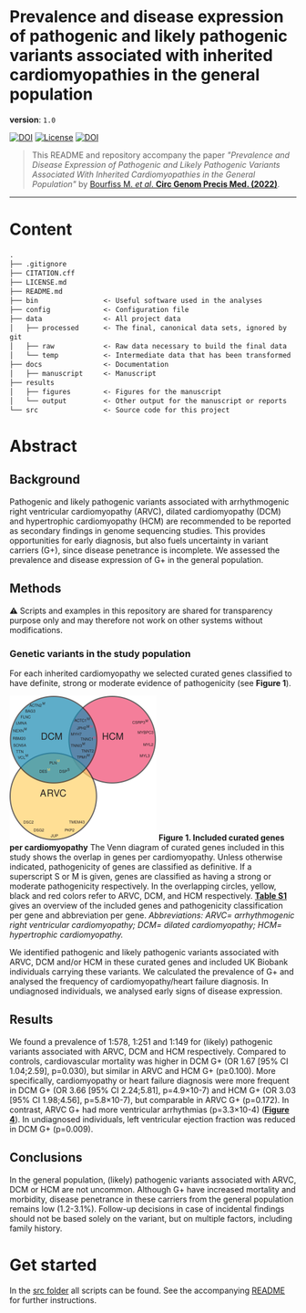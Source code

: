 # Prevalence and disease expression of pathogenic and likely pathogenic variants associated with inherited cardiomyopathies in the general population

__version__: `1.0`

[![DOI](https://img.shields.io/badge/DOI-10.1161/CIRCGEN.122.003704-lightgrey)](https://doi.org/10.1161/CIRCGEN.122.003704)
[![License](https://img.shields.io/badge/license-CC--BY--SA--4.0-orange)](https://choosealicense.com/licenses/cc-by-sa-4.0)
[![DOI](https://zenodo.org/badge/386120447.svg)](https://zenodo.org/badge/latestdoi/386120447)


> This README and repository accompany the paper _"Prevalence and Disease Expression of Pathogenic and Likely Pathogenic Variants Associated With Inherited Cardiomyopathies in the General Population"_ by [Bourfiss M. *et al*. **Circ Genom Precis Med. (2022)**](https://doi.org/10.1161/CIRCGEN.122.003704).
--------------

# Content
```
.
├── .gitignore
├── CITATION.cff
├── LICENSE.md
├── README.md
├── bin                <- Useful software used in the analyses 
├── config             <- Configuration file
├── data               <- All project data
│   ├── processed      <- The final, canonical data sets, ignored by git
│   ├── raw            <- Raw data necessary to build the final data
│   └── temp           <- Intermediate data that has been transformed
├── docs               <- Documentation 
│   ├── manuscript     <- Manuscript 
├── results
│   ├── figures        <- Figures for the manuscript 
│   └── output         <- Other output for the manuscript or reports
└── src                <- Source code for this project 
```

# Abstract

## Background
Pathogenic and likely pathogenic variants associated with arrhythmogenic right ventricular cardiomyopathy (ARVC), dilated cardiomyopathy (DCM) and hypertrophic cardiomyopathy (HCM) are recommended to be reported as secondary findings in genome sequencing studies. This provides opportunities for early diagnosis, but also fuels uncertainty in variant carriers (G+), since disease penetrance is incomplete. We assessed the prevalence and disease expression of G+ in the general population.

## Methods
:warning: Scripts and examples in this repository are shared for transparency purpose only and may therefore not work on other systems without modifications.
### Genetic variants in the study population
For each inherited cardiomyopathy we selected curated genes classified to have definite, strong or moderate evidence of pathogenicity (see **Figure 1**).

![Included curated genes per cardiomyopathy](results/figures/Figure1.svg)
**Figure 1. Included curated genes per cardiomyopathy**
The Venn diagram of curated genes included in this study shows the overlap in genes per cardiomyopathy. Unless otherwise indicated, pathogenicity of genes are classified as definitive. If a superscript S or M is given, genes are classified as having a strong or moderate pathogenicity respectively. In the overlapping circles, yellow, black and red colors refer to ARVC, DCM, and HCM respectively. **[Table S1](docs/manuscript/Supplementary_Tables.pdf)** gives an overview of the included genes and pathogenicity classification per gene and abbreviation per gene.
*Abbreviations: ARVC= arrhythmogenic right ventricular cardiomyopathy; DCM= dilated cardiomyopathy; HCM= hypertrophic cardiomyopathy.*

We identified pathogenic and likely pathogenic variants associated with ARVC, DCM and/or HCM in these curated genes and included UK Biobank individuals carrying these variants. We calculated the prevalence of G+ and analysed the frequency of cardiomyopathy/heart failure diagnosis. In undiagnosed individuals, we analysed early signs of disease expression. 

## Results

We found a prevalence of 1:578, 1:251 and 1:149 for (likely) pathogenic variants associated with ARVC, DCM and HCM respectively. Compared to controls, cardiovascular mortality was higher in DCM G+ (OR 1.67 [95% CI 1.04;2.59], p=0.030), but similar in ARVC and HCM G+ (p≥0.100). More specifically, cardiomyopathy or heart failure diagnosis were more frequent in DCM G+ (OR 3.66 [95% CI 2.24;5.81], p=4.9×10-7) and HCM G+ (OR 3.03 [95% CI 1.98;4.56], p=5.8×10-7), but comparable in ARVC G+ (p=0.172). In contrast, ARVC G+ had more ventricular arrhythmias (p=3.3×10-4) (**[Figure 4](docs/manuscript/Figures.pdf)**). In undiagnosed individuals, left ventricular ejection fraction was reduced in DCM G+ (p=0.009).

## Conclusions

In the general population, (likely) pathogenic variants associated with ARVC, DCM or HCM are not uncommon. Although G+ have increased mortality and morbidity, disease penetrance in these carriers from the general population remains low (1.2-3.1%). Follow-up decisions in case of incidental findings should not be based solely on the variant, but on multiple factors, including family history.

# Get started

In the [src folder](src) all scripts can be found. See the accompanying [README](src/README.md) for further instructions. 
